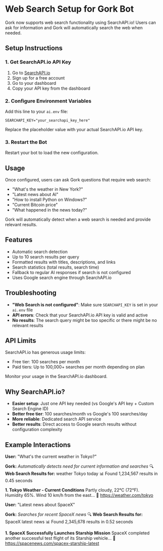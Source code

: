# Web Search Setup for Gork Bot

Gork now supports web search functionality using SearchAPI.io! Users can ask for information and Gork will automatically search the web when needed.

## Setup Instructions

### 1. Get SearchAPI.io API Key

1. Go to [SearchAPI.io](https://www.searchapi.io/)
2. Sign up for a free account
3. Go to your dashboard
4. Copy your API key from the dashboard

### 2. Configure Environment Variables

Add this line to your `ai.env` file:

```
SEARCHAPI_KEY="your_searchapi_key_here"
```

Replace the placeholder value with your actual SearchAPI.io API key.

### 3. Restart the Bot

Restart your bot to load the new configuration.

## Usage

Once configured, users can ask Gork questions that require web search:

- "What's the weather in New York?"
- "Latest news about AI"
- "How to install Python on Windows?"
- "Current Bitcoin price"
- "What happened in the news today?"

Gork will automatically detect when a web search is needed and provide relevant results.

## Features

- Automatic search detection
- Up to 10 search results per query
- Formatted results with titles, descriptions, and links
- Search statistics (total results, search time)
- Fallback to regular AI responses if search is not configured
- Uses Google search engine through SearchAPI.io

## Troubleshooting

- **"Web Search is not configured"**: Make sure `SEARCHAPI_KEY` is set in your `ai.env` file
- **API errors**: Check that your SearchAPI.io API key is valid and active
- **No results**: The search query might be too specific or there might be no relevant results

## API Limits

SearchAPI.io has generous usage limits:
- Free tier: 100 searches per month
- Paid tiers: Up to 100,000+ searches per month depending on plan

Monitor your usage in the SearchAPI.io dashboard.

## Why SearchAPI.io?

- **Easier setup**: Just one API key needed (vs Google's API key + Custom Search Engine ID)
- **Better free tier**: 100 searches/month vs Google's 100 searches/day
- **More reliable**: Dedicated search API service
- **Better results**: Direct access to Google search results without configuration complexity

## Example Interactions

**User:** "What's the current weather in Tokyo?"

**Gork:** *Automatically detects need for current information and searches*
🔍 **Web Search Results for:** weather Tokyo today
📊 Found 1,234,567 results in 0.45 seconds

**1. Tokyo Weather - Current Conditions**
Partly cloudy, 22°C (72°F). Humidity 65%. Wind 10 km/h from the east...
🔗 https://weather.com/tokyo

**User:** "Latest news about SpaceX"

**Gork:** *Searches for recent SpaceX news*
🔍 **Web Search Results for:** SpaceX latest news
📊 Found 2,345,678 results in 0.52 seconds

**1. SpaceX Successfully Launches Starship Mission**
SpaceX completed another successful test flight of its Starship vehicle...
🔗 https://spacenews.com/spacex-starship-latest
